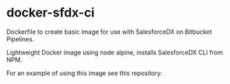 # docker-sfdx-ci

Dockerfile to create basic image for use with SalesforceDX on Bitbucket Pipelines.

Lightweight Docker image using node alpine, installs SalesforceDX CLI from NPM.

For an example of using this image see this repository: 